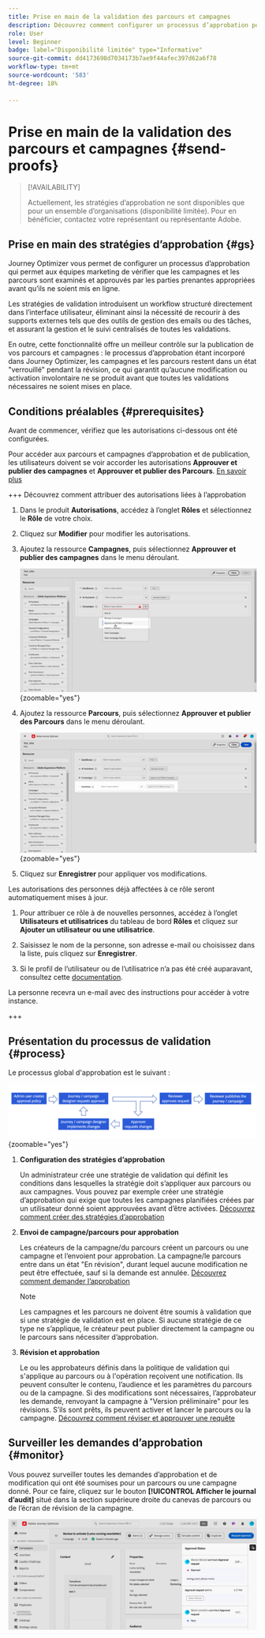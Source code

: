 ```yaml
---
title: Prise en main de la validation des parcours et campagnes
description: Découvrez comment configurer un processus d’approbation pour vos parcours et campagnes.
role: User
level: Beginner
badge: label="Disponibilité limitée" type="Informative"
source-git-commit: dd4173698d7034173b7ae9f44afec397d62a6f78
workflow-type: tm+mt
source-wordcount: '583'
ht-degree: 18%

---
```



# Prise en main de la validation des parcours et campagnes {#send-proofs}

>[!AVAILABILITY]
>
> Actuellement, les stratégies d’approbation ne sont disponibles que pour un ensemble d’organisations (disponibilité limitée). Pour en bénéficier, contactez votre représentant ou représentante Adobe.

## Prise en main des stratégies d’approbation {#gs}

Journey Optimizer vous permet de configurer un processus d’approbation qui permet aux équipes marketing de vérifier que les campagnes et les parcours sont examinés et approuvés par les parties prenantes appropriées avant qu’ils ne soient mis en ligne.

Les stratégies de validation introduisent un workflow structuré directement dans l’interface utilisateur, éliminant ainsi la nécessité de recourir à des supports externes tels que des outils de gestion des emails ou des tâches, et assurant la gestion et le suivi centralisés de toutes les validations.

En outre, cette fonctionnalité offre un meilleur contrôle sur la publication de vos parcours et campagnes : le processus d’approbation étant incorporé dans Journey Optimizer, les campagnes et les parcours restent dans un état &quot;verrouillé&quot; pendant la révision, ce qui garantit qu’aucune modification ou activation involontaire ne se produit avant que toutes les validations nécessaires ne soient mises en place.

## Conditions préalables {#prerequisites}

Avant de commencer, vérifiez que les autorisations ci-dessous ont été configurées.

Pour accéder aux parcours et campagnes d’approbation et de publication, les utilisateurs doivent se voir accorder les autorisations **Approuver et publier des campagnes** et **Approuver et publier des Parcours**. [En savoir plus](../administration/permissions.md)

+++  Découvrez comment attribuer des autorisations liées à l’approbation

1. Dans le produit **Autorisations**, accédez à l’onglet **Rôles** et sélectionnez le **Rôle** de votre choix.

1. Cliquez sur **Modifier** pour modifier les autorisations.

1. Ajoutez la ressource **Campagnes**, puis sélectionnez **Approuver et publier des campagnes** dans le menu déroulant.

   ![](assets/permissions_approval.png){zoomable="yes"}

1. Ajoutez la ressource **Parcours**, puis sélectionnez **Approuver et publier des Parcours** dans le menu déroulant.

   ![](assets/permissions_approval_2.png){zoomable="yes"}

1. Cliquez sur **Enregistrer** pour appliquer vos modifications.

Les autorisations des personnes déjà affectées à ce rôle seront automatiquement mises à jour.

1. Pour attribuer ce rôle à de nouvelles personnes, accédez à l’onglet **Utilisateurs et utilisatrices** du tableau de bord **Rôles** et cliquez sur **Ajouter un utilisateur ou une utilisatrice**.

1. Saisissez le nom de la personne, son adresse e-mail ou choisissez dans la liste, puis cliquez sur **Enregistrer**.

1. Si le profil de l’utilisateur ou de l’utilisatrice n’a pas été créé auparavant, consultez cette [documentation](https://experienceleague.adobe.com/fr/docs/experience-platform/access-control/abac/permissions-ui/users).

La personne recevra un e-mail avec des instructions pour accéder à votre instance.

+++

## Présentation du processus de validation {#process}

Le processus global d&#39;approbation est le suivant :

![](assets/approval-process.png){zoomable="yes"}

1. **Configuration des stratégies d’approbation**

   Un administrateur crée une stratégie de validation qui définit les conditions dans lesquelles la stratégie doit s’appliquer aux parcours ou aux campagnes. Vous pouvez par exemple créer une stratégie d’approbation qui exige que toutes les campagnes planifiées créées par un utilisateur donné soient approuvées avant d’être activées. [Découvrez comment créer des stratégies d’approbation](approval-policies.md)

1. **Envoi de campagne/parcours pour approbation**

   Les créateurs de la campagne/du parcours créent un parcours ou une campagne et l’envoient pour approbation. La campagne/le parcours entre dans un état &quot;En révision&quot;, durant lequel aucune modification ne peut être effectuée, sauf si la demande est annulée. [Découvrez comment demander l’approbation](request-approval.md)

   >[!NOTE]
   >
   >Les campagnes et les parcours ne doivent être soumis à validation que si une stratégie de validation est en place. Si aucune stratégie de ce type ne s’applique, le créateur peut publier directement la campagne ou le parcours sans nécessiter d’approbation.

1. **Révision et approbation**

   Le ou les approbateurs définis dans la politique de validation qui s&#39;applique au parcours ou à l&#39;opération reçoivent une notification. Ils peuvent consulter le contenu, l’audience et les paramètres du parcours ou de la campagne. Si des modifications sont nécessaires, l’approbateur les demande, renvoyant la campagne à &quot;Version préliminaire&quot; pour les révisions. S’ils sont prêts, ils peuvent activer et lancer le parcours ou la campagne. [Découvrez comment réviser et approuver une requête](review-approve-request.md)

## Surveiller les demandes d’approbation {#monitor}

Vous pouvez surveiller toutes les demandes d’approbation et de modification qui ont été soumises pour un parcours ou une campagne donné. Pour ce faire, cliquez sur le bouton **[!UICONTROL Afficher le journal d’audit]** situé dans la section supérieure droite du canevas de parcours ou de l’écran de révision de la campagne.

![](assets/monitor-requests.png)
